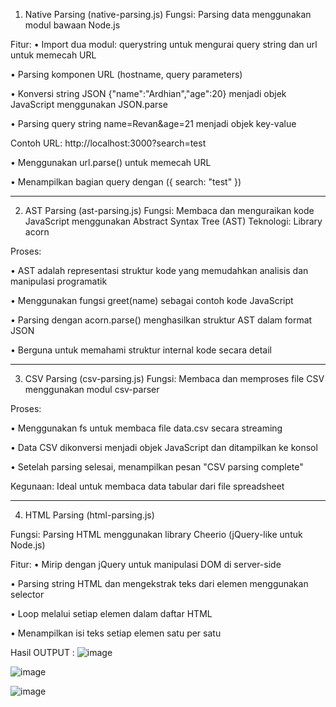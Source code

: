 1. Native Parsing (native-parsing.js)
Fungsi: Parsing data menggunakan modul bawaan Node.js

Fitur:
•	Import dua modul: querystring untuk mengurai query string dan url untuk memecah URL

•	Parsing komponen URL (hostname, query parameters)

•	Konversi string JSON {"name":"Ardhian","age":20} menjadi objek JavaScript menggunakan JSON.parse

•	Parsing query string name=Revan&age=21 menjadi objek key-value

Contoh URL: http://localhost:3000?search=test

•	Menggunakan url.parse() untuk memecah URL

•	Menampilkan bagian query dengan ({ search: "test" })

________________________________________

2. AST Parsing (ast-parsing.js)
Fungsi: Membaca dan menguraikan kode JavaScript menggunakan Abstract Syntax Tree (AST)
Teknologi: Library acorn

Proses:

•	AST adalah representasi struktur kode yang memudahkan analisis dan manipulasi programatik

•	Menggunakan fungsi greet(name) sebagai contoh kode JavaScript

•	Parsing dengan acorn.parse() menghasilkan struktur AST dalam format JSON

•	Berguna untuk memahami struktur internal kode secara detail

________________________________________

3. CSV Parsing (csv-parsing.js)
Fungsi: Membaca dan memproses file CSV menggunakan modul csv-parser

Proses:

•	Menggunakan fs untuk membaca file data.csv secara streaming

•	Data CSV dikonversi menjadi objek JavaScript dan ditampilkan ke konsol

•	Setelah parsing selesai, menampilkan pesan "CSV parsing complete"

Kegunaan: Ideal untuk membaca data tabular dari file spreadsheet

________________________________________

4. HTML Parsing (html-parsing.js)
   
Fungsi: Parsing HTML menggunakan library Cheerio (jQuery-like untuk Node.js)

Fitur:
•	Mirip dengan jQuery untuk manipulasi DOM di server-side

•	Parsing string HTML dan mengekstrak teks dari elemen menggunakan selector

•	Loop melalui setiap elemen dalam daftar HTML

•	Menampilkan isi teks setiap elemen satu per satu


Hasil OUTPUT :
![image](https://github.com/user-attachments/assets/3ef39714-c517-47c7-8df0-a27b597c1e0a)

![image](https://github.com/user-attachments/assets/3b33d7d4-395c-4929-af25-5674704be7a9)

![image](https://github.com/user-attachments/assets/3db4e05e-7ae4-4b7d-97b7-a4ce9d5e9c99)
